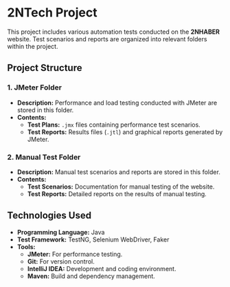 # 2NTech Project

This project includes various automation tests conducted on the **2NHABER** website. Test scenarios and reports are organized into relevant folders within the project.

## Project Structure

### 1. **JMeter Folder**
- **Description:** Performance and load testing conducted with JMeter are stored in this folder.
- **Contents:**
  - **Test Plans:** `.jmx` files containing performance test scenarios.
  - **Test Reports:** Results files (`.jtl`) and graphical reports generated by JMeter.

### 2. **Manual Test Folder**
- **Description:** Manual test scenarios and reports are stored in this folder.
- **Contents:**
  - **Test Scenarios:** Documentation for manual testing of the website.
  - **Test Reports:** Detailed reports on the results of manual testing.

## Technologies Used
- **Programming Language:** Java
- **Test Framework:** TestNG, Selenium WebDriver, Faker
- **Tools:**
  - **JMeter:** For performance testing.
  - **Git:** For version control.
  - **IntelliJ IDEA:** Development and coding environment.
  - **Maven:** Build and dependency management.
